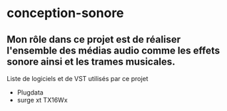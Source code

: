 # conception-sonore

## Mon rôle dans ce projet est de réaliser l'ensemble des médias audio comme les effets sonore ainsi et les trames musicales. </br>
Liste de logiciels et de VST utilisés par ce projet
- Plugdata
- surge xt
TX16Wx
